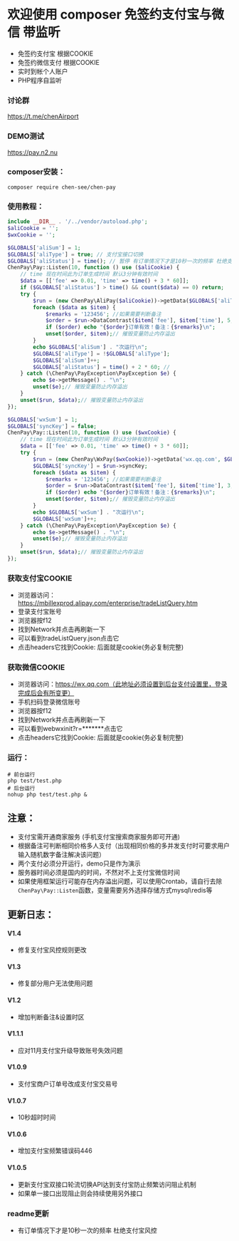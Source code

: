 # 欢迎使用 **composer** 免签约支付宝与微信 带监听

- 免签约支付宝 根据COOKIE
- 免签约微信支付 根据COOKIE
- 实时到帐个人账户
- PHP程序自监听
### 讨论群
https://t.me/chenAirport
### DEMO测试
https://pay.n2.nu

### composer安装：
```
composer require chen-see/chen-pay
```

### 使用教程：
```php
include __DIR__ . '/../vendor/autoload.php';
$aliCookie = '';
$wxCookie = '';

$GLOBALS['aliSum'] = 1;
$GLOBALS['aliType'] = true; // 支付宝接口切换
$GLOBALS['aliStatus'] = time(); // 暂停 有订单情况下才是10秒一次的频率 杜绝支付宝风控
ChenPay\Pay::Listen(10, function () use ($aliCookie) {
    // time 现在时间此为订单生成时间 默认3分钟有效时间
    $data = [['fee' => 0.01, 'time' => time() + 3 * 60]];
    if ($GLOBALS['aliStatus'] > time() && count($data) == 0) return;
    try {
        $run = (new ChenPay\AliPay($aliCookie))->getData($GLOBALS['aliType'])->DataHandle();
        foreach ($data as $item) {
            $remarks = '123456'; //如果需要判断备注
            $order = $run->DataContrast($item['fee'], $item['time'], 5, $remarks);
            if ($order) echo "{$order}订单有效！备注：{$remarks}\n";
            unset($order, $item);// 摧毁变量防止内存溢出
        }
        echo $GLOBALS['aliSum'] . "次运行\n";
        $GLOBALS['aliType'] = !$GLOBALS['aliType'];
        $GLOBALS['aliSum']++;
        $GLOBALS['aliStatus'] = time() + 2 * 60; //
    } catch (\ChenPay\PayException\PayException $e) {
        echo $e->getMessage() . "\n";
        unset($e);// 摧毁变量防止内存溢出
    }
    unset($run, $data);// 摧毁变量防止内存溢出
});

$GLOBALS['wxSum'] = 1;
$GLOBALS['syncKey'] = false;
ChenPay\Pay::Listen(10, function () use ($wxCookie) {
    // time 现在时间此为订单生成时间 默认3分钟有效时间
    $data = [['fee' => 0.01, 'time' => time() + 3 * 60]];
    try {
        $run = (new ChenPay\WxPay($wxCookie))->getData('wx.qq.com', $GLOBALS['syncKey'])->DataHandle();
        $GLOBALS['syncKey'] = $run->syncKey;
        foreach ($data as $item) {
            $remarks = '123456'; //如果需要判断备注
            $order = $run->DataContrast($item['fee'], $item['time'], 3, $remarks);
            if ($order) echo "{$order}订单有效！备注：{$remarks}\n";
            unset($order, $item);// 摧毁变量防止内存溢出
        }
        echo $GLOBALS['wxSum'] . "次运行\n";
        $GLOBALS['wxSum']++;
    } catch (\ChenPay\PayException\PayException $e) {
        echo $e->getMessage() . "\n";
        unset($e);// 摧毁变量防止内存溢出
    }
    unset($run, $data);// 摧毁变量防止内存溢出
});
```

### 获取支付宝COOKIE
- 浏览器访问：https://mbillexprod.alipay.com/enterprise/tradeListQuery.htm
- 登录支付宝账号
- 浏览器按f12
- 找到Network并点击再刷新一下
- 可以看到tradeListQuery.json点击它
- 点击headers它找到Cookie: 后面就是cookie(务必复制完整)

### 获取微信COOKIE
- 浏览器访问：https://wx.qq.com（此地址必须设置到后台支付设置里，登录完成后会有所变更）
- 手机扫码登录微信账号
- 浏览器按f12
- 找到Network并点击再刷新一下
- 可以看到webwxinit?r=*******点击它
- 点击headers它找到Cookie: 后面就是cookie(务必复制完整)

### 运行：
```
# 前台运行
php test/test.php
# 后台运行
nohup php test/test.php &
```

## 注意：
- 支付宝需开通商家服务 (手机支付宝搜索商家服务即可开通)
- 根据备注可判断相同价格多人支付（出现相同价格的多并发支付时可要求用户输入随机数字备注解决该问题）
- 两个支付必须分开运行，demo只是作为演示
- 服务器时间必须是国内的时间，不然对不上支付宝微信时间
- 如果使用框架运行可能存在内存溢出问题，可以使用Crontab，请自行去除```ChenPay\Pay::Listen```函数，变量需要另外选择存储方式mysql\redis等

## 更新日志：
#### V1.4
- 修复支付宝风控规则更改
#### V1.3
- 修复部分用户无法使用问题
#### V1.2
- 增加判断备注&设置时区
#### V1.1.1
- 应对11月支付宝升级导致账号失效问题
#### V1.0.9
- 支付宝商户订单号改成支付宝交易号
#### V1.0.7
- 10秒超时时间
#### V1.0.6
- 增加支付宝频繁错误码446
#### V1.0.5
- 更新支付宝双接口轮流切换API达到支付宝防止频繁访问阻止机制
- 如果单一接口出现阻止则会持续使用另外接口
### readme更新
- 有订单情况下才是10秒一次的频率 杜绝支付宝风控
